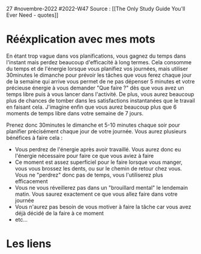 27 #novembre-2022 #2022-W47
Source : [[The Only Study Guide You'll Ever Need - quotes]]
# Rééxplication avec mes mots
En étant trop vague dans vos planifications, vous gagnez du temps dans l'instant mais perdez beaucoup d'efficacité à long termes. Cela consomme du temps et de l'énergie lorsque vous planifiez vos journées, mais utiliser 30minutes le dimanche pour prévoir les tâches que vous ferez chaque jour de la semaine qui arrive vous permet de ne pas dépenser 5 minutes et votre précieuse énergie à vous demander "Que faire ?" dès que vous avez un temps libre puis à vous lancer dans l'activité. De plus, vous aurez beaucoup plus de chances de tomber dans les satisfactions instantanées que le travail en faisant cela. J'imagine enfin que vous aurez beaucoup plus que 6 moments de temps libre dans votre semaine de 7 jours.

Prenez donc 30minutes le dimanche et 5-10 minutes chaque soir pour planifier précisément chaque jour de votre journée. Vous aurez plusieurs bénéfices à faire cela : 
- Vous perdrez de l'énergie après avoir travaillé. Vous aurez donc eu l'énergie nécessaire pour faire ce que vous aviez à faire
- Ce moment est assez superficiel pour le faire lorsque vous manger, vous vous brossez les dents, ou sur le chemin de retour chez vous. Vous ne "perdrez" donc pas de temps, vous l'utiliserez plus efficacement
- Vous ne vous réveillerez pas dans un "brouillard mental" le lendemain matin. Vous saurez exactement ce que vous allez faire dans votre journée
- Vous n'aurez pas besoin de vous motiver à faire la tâche car vous avez déjà décidé de la faire à ce moment
- etc...

# Les liens
